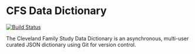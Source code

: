CFS Data Dictionary
===================

[![Build Status](https://travis-ci.org/sleepepi/cfs-data-dictionary.svg?branch=master)](https://travis-ci.org/sleepepi/cfs-data-dictionary)

The Cleveland Family Study Data Dictionary is an asynchronous, multi-user curated JSON dictionary using Git for version control.
